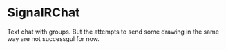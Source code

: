 # SignalRChat
Text chat with groups. But the attempts to send some drawing in the same way are not successgul for now.

